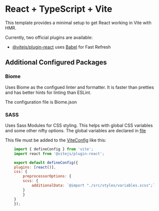 # React + TypeScript + Vite

This template provides a minimal setup to get React working in Vite with HMR.

Currently, two official plugins are available:

- [@vitejs/plugin-react](https://github.com/vitejs/vite-plugin-react/blob/main/packages/plugin-react/README.md) uses [Babel](https://babeljs.io/) for Fast Refresh

## Additional Configured Packages

### Biome

Uses Biome as the configued linter and formatter. It is faster than pretties and has better hints for linting than ESLint.

The configuration file is Biome.json

### SASS

Uses Sass Modules for CSS styling. This helps with global CSS variables and some other nifty options. The global variables are declared in [file](./src/styles/variables.scss)

This file must be added to the [ViteConfig](./vite.config.ts) like this:

```javascript
    import { defineConfig } from 'vite';
    import react from '@vitejs/plugin-react';

    export default defineConfig({
    plugins: [react()],
    css: {
        preprocessorOptions: {
        scss: {
            additionalData: `@import "./src/styles/variables.scss";`
        }
        }
    }
    });
```
